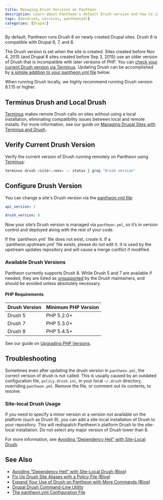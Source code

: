```yaml
---
title: Managing Drush Versions on Pantheon
description: Learn about Pantheon's default Drush version and how to implement site-local usage.
tags: [devdrush, services, pantheonyml]
categories: [drupal]
---
```

By default, Pantheon runs Drush 8 on newly created Drupal sites. Drush 8 is compatible with Drupal 6, 7, and 8.

The Drush version is set when the site is created. Sites created before Nov 4, 2015 (and Drupal 8 sites created before Sep 3, 2015) use an older version of Drush that is incompatible with later versions of PHP. You can [check your current Drush version via Terminus](/docs/drush-versions/#verify-current-drush-version). Updating Drush can be accomplished by [a simple addition to your pantheon.yml file](/docs/drush-versions/#configure-drush-version) below.

<Alert title="Note" type="info">

When running Drush locally, we highly recommend running Drush version 8.1.15 or higher.

</Alert>

## Terminus Drush and Local Drush
[Terminus](/docs/terminus/) makes remote Drush calls on sites without using a local installation, eliminating compatibility issues between local and remote installs. For more information, see our guide on [Managing Drupal Sites with Terminus and Drush](/docs/guides/terminus-drupal-site-management/).

## Verify Current Drush Version
Verify the current version of Drush running remotely on Pantheon using [Terminus](/docs/terminus):
```bash
terminus drush <site>.<env> -- status | grep "Drush version"
```

## Configure Drush Version
You can change a site's Drush version via the [pantheon.yml file](/docs/pantheon-yml):
```yaml
api_version: 1

drush_version: 8
```
Now your site’s Drush version is managed via `pantheon.yml`, so it’s in version control and deployed along with the rest of your code.

<Alert title="Note" type="info">
If the `pantheon.yml` file does not exist, create it. If a `pantheon.upstream.yml` file exists, please do not edit it. It is used by the upstream updates repository and will cause a merge conflict if modified.
</Alert>

### Available Drush Versions
Pantheon currently supports Drush 8. While Drush 5 and 7 are available if needed, they are listed as [unsupported](http://docs.drush.org/en/master/install/#drupal-compatibility) by the Drush maintainers, and should be avoided unless absolutely necessary.

#### PHP Requirements

| Drush Version | Minimum PHP Version | 
|:------------- |:------------------- |
| Drush 5       | PHP 5.2.0+          |
| Drush 7       | PHP 5.3.0+          |
| Drush 8       | PHP 5.4.5+          |

See our guide on [Upgrading PHP Versions](/docs/php-versions/).

## Troubleshooting

Sometimes even after updating the drush version in `pantheon.yml`, the correct version of drush is not called. This is usually caused by an outdated configuration file, `policy.drush.inc`, in your local `~/.drush` directory, overriding `pantheon.yml`. Remove the file, or comment out its contents, to resolve.

### Site-local Drush Usage
If you need to specify a minor version or a version not available on the platform (such as Drush 9), you can add a site-local installation of Drush to your repository. This will redispatch Pantheon's platform Drush to the site-local installation. Do not select any major version of Drush lower than 8.

For more information, see [Avoiding “Dependency Hell” with Site-Local Drush](https://pantheon.io/blog/avoiding-dependency-hell-site-local-drush).

## See Also
- [Avoiding “Dependency Hell” with Site-Local Drush (Blog)](https://pantheon.io/blog/avoiding-dependency-hell-site-local-drush)
- [Fix Up Drush Site Aliases with a Policy File (Blog)](https://pantheon.io/blog/fix-drush-site-aliases-policy-file)
- [Expand Your Use of Drush on Pantheon with More Commands (Blog)](https://pantheon.io/blog/expand-use-drush-pantheon-more-commands)
- [Drupal Drush Command-Line Utility](/docs/drush)
- [The pantheon.yml Configuration File](/docs/pantheon-yml)

